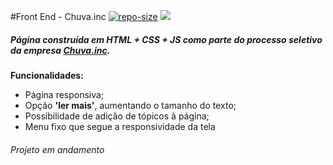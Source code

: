 #Front End - Chuva.inc
[![repo-size](https://img.shields.io/github/repo-size/mardesonH/Chuva_FrontEnd "repo-size")](https://img.shields.io/github/repo-size/mardesonH/Chuva_FrontEnd "repo-size") [![](https://img.shields.io/github/languages/top/mardesonH/Chuva_FrontEnd)](https://img.shields.io/github/languages/top/mardesonH/Chuva_FrontEnd)


##### Página construída em HTML + CSS + JS como parte do processo seletivo da empresa [**Chuva.inc**](https://chuva.net.br/ "**Chuva.inc**").

**Funcionalidades:**
- Página responsiva;
- Opção **'ler mais'**, aumentando o tamanho do texto;
- Possibilidade de adição de tópicos à página;
- Menu fixo que segue a responsividade da tela

###### Projeto em andamento
